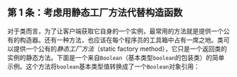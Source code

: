 ## 第 1 条：考虑用静态工厂方法代替构造函数

​	对于类而言，为了让客户端获取它自身的一个实例，最常用的方法就是提供一个公有的构造器。还有一种方法，也应该在每个程序员的工具箱中占有一席之地。类可以提供一个公有的*静态工厂方法*（static factory method），它只是一个返回类的实例的静态方法。下面是一个来自`Boolean`（基本类型`boolean`的包装类）的简单示例。这个方法将`boolean`基本类型值转换成了一个`Boolean`对象引用： 